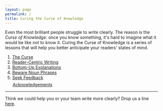 ```yaml
---
layout: page
permalink: /
title: Curing the Curse of Knowledge
---
```


Even the most brilliant people struggle to write clearly. The reason is the _Curse of Knowledge_: once you know something, it's hard to imagine what it would be like not to know it. Curing the Curse of Knowledge is a series of lessons that will help you better anticipate your readers' states of mind.

1. [The Curse](/the-curse/)
2. [Reader-Centric Writing](/reader-centric-writing/)
3. [Bottom-Up Explanations](/bottom-up-explanations/)
4. [Beware Noun Phrases](/beware-noun-phrases/)
5. [Seek Feedback](/seek-feedback/)
<p style="margin-left:25px;margin-top:-0.6em;"><a href="/acknowledgements/">Acknowledgements</a></p>

<hr>

Think we could help you or your team write more clearly? Drop us a line [here](course@curingthecurse.com).